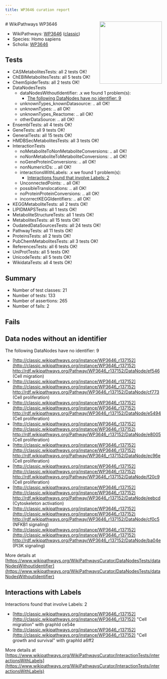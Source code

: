 ```yaml
---
title: WP3646 curation report
---
```


<img style="float: right; width: 200px" src="https://upload.wikimedia.org/wikipedia/commons/thumb/8/83/Wplogo_with_text_500.png/640px-Wplogo_with_text_500.png" />
# WikiPathways WP3646

* WikiPathways: [WP3646](https://wikipathways.org/pathways/WP3646) ([classic](https://classic.wikipathways.org/instance/WP3646))
* Species: Homo sapiens
* Scholia: [WP3646](https://scholia.toolforge.org/wikipathways/WP3646)
## Tests
* CASMetabolitesTests: all 2 tests OK!
* ChEBIMetabolitesTests: all 5 tests OK!
* ChemSpiderTests: all 2 tests OK!
* DataNodesTests
    * dataNodesWithoutIdentifier: .x we found 1 problem(s):
        * [The following DataNodes have no identifier: 9](#d2d32fa8)
    * unknownTypes_knownDatasource: .. all OK!
    * unknownTypes: .. all OK!
    * unknownTypes_Reactome: .. all OK!
    * otherDataSource: .. all OK!
* EnsemblTests: all 4 tests OK!
* GeneTests: all 9 tests OK!
* GeneralTests: all 15 tests OK!
* HMDBSecMetabolitesTests: all 3 tests OK!
* InteractionTests
    * noMetaboliteToNonMetaboliteConversions: .. all OK!
    * noNonMetaboliteToMetaboliteConversions: .. all OK!
    * noGeneProteinConversions: .. all OK!
    * nonNumericIDs: .. all OK!
    * interactionsWithLabels: .x we found 1 problem(s):
        * [Interactions found that involve Labels: 2](#630d2679)
    * UnconnectedPoints: .. all OK!
    * possibleTranslocations: .. all OK!
    * noProteinProteinConversions: .. all OK!
    * incorrectKEGGIdentifiers: .. all OK!
* KEGGMetaboliteTests: all 2 tests OK!
* LIPIDMAPSTests: all 1 tests OK!
* MetaboliteStructureTests: all 1 tests OK!
* MetabolitesTests: all 15 tests OK!
* OudatedDataSourcesTests: all 24 tests OK!
* PathwayTests: all 11 tests OK!
* ProteinsTests: all 2 tests OK!
* PubChemMetabolitesTests: all 3 tests OK!
* ReferencesTests: all 6 tests OK!
* UniProtTests: all 5 tests OK!
* UnicodeTests: all 5 tests OK!
* WikidataTests: all 4 tests OK!


## Summary

* Number of test classes: 21
* Number of tests: 133
* Number of assertions: 265
* Number of fails: 2

## Fails

<a name="d2d32fa8" />

## Data nodes without an identifier

The following DataNodes have no identifier: 9

* [http://classic.wikipathways.org/instance/WP3646_r137152](http://classic.wikipathways.org/instance/WP3646_r137152) http://rdf.wikipathways.org/Pathway/WP3646_r137152/DataNode/ef546 (Cell migration)
* [http://classic.wikipathways.org/instance/WP3646_r137152](http://classic.wikipathways.org/instance/WP3646_r137152) http://rdf.wikipathways.org/Pathway/WP3646_r137152/DataNode/cf773 (Cell proliferation)
* [http://classic.wikipathways.org/instance/WP3646_r137152](http://classic.wikipathways.org/instance/WP3646_r137152) http://rdf.wikipathways.org/Pathway/WP3646_r137152/DataNode/e5494 (Cell proliferation)
* [http://classic.wikipathways.org/instance/WP3646_r137152](http://classic.wikipathways.org/instance/WP3646_r137152) http://rdf.wikipathways.org/Pathway/WP3646_r137152/DataNode/e8005 (Cell proliferation)
* [http://classic.wikipathways.org/instance/WP3646_r137152](http://classic.wikipathways.org/instance/WP3646_r137152) http://rdf.wikipathways.org/Pathway/WP3646_r137152/DataNode/ec96e (Cell proliferation)
* [http://classic.wikipathways.org/instance/WP3646_r137152](http://classic.wikipathways.org/instance/WP3646_r137152) http://rdf.wikipathways.org/Pathway/WP3646_r137152/DataNode/f20c9 (Cell proliferation)
* [http://classic.wikipathways.org/instance/WP3646_r137152](http://classic.wikipathways.org/instance/WP3646_r137152) http://rdf.wikipathways.org/Pathway/WP3646_r137152/DataNode/eebcd (Cytoskeleton 
activation)
* [http://classic.wikipathways.org/instance/WP3646_r137152](http://classic.wikipathways.org/instance/WP3646_r137152) http://rdf.wikipathways.org/Pathway/WP3646_r137152/DataNode/cf0c5 (NFKB1 signaling)
* [http://classic.wikipathways.org/instance/WP3646_r137152](http://classic.wikipathways.org/instance/WP3646_r137152) http://rdf.wikipathways.org/Pathway/WP3646_r137152/DataNode/ba04e (PI3K signaling)


More details at [https://www.wikipathways.org/WikiPathwaysCurator/DataNodesTests/dataNodesWithoutIdentifier](https://www.wikipathways.org/WikiPathwaysCurator/DataNodesTests/dataNodesWithoutIdentifier)

<a name="630d2679" />

## Interactions with Labels

Interactions found that involve Labels: 2

* [http://classic.wikipathways.org/instance/WP3646_r137152](http://classic.wikipathways.org/instance/WP3646_r137152) "Cell migration" with graphId ce54e
* [http://classic.wikipathways.org/instance/WP3646_r137152](http://classic.wikipathways.org/instance/WP3646_r137152) "Cell growth and survival" with graphId a6ff2


More details at [https://www.wikipathways.org/WikiPathwaysCurator/InteractionTests/interactionsWithLabels](https://www.wikipathways.org/WikiPathwaysCurator/InteractionTests/interactionsWithLabels)

